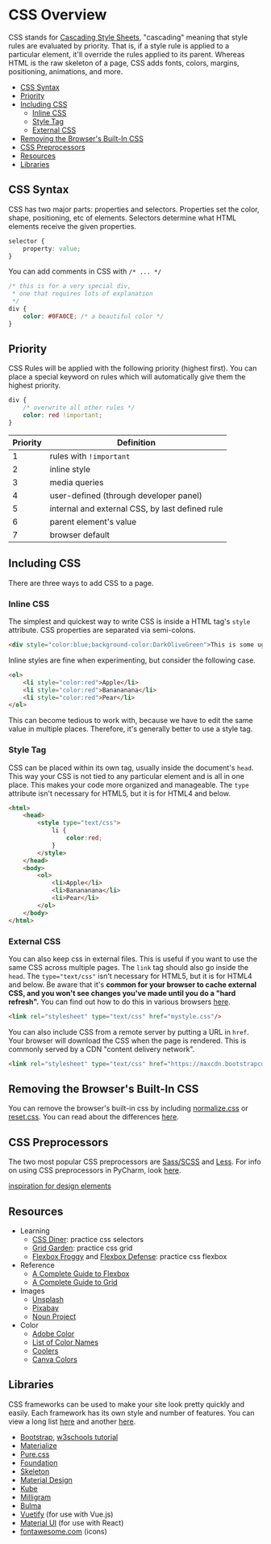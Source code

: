 
# CSS Overview

CSS stands for [Cascading Style Sheets](https://en.wikipedia.org/wiki/Cascading_Style_Sheets), "cascading" meaning that style rules are evaluated by priority. That is, if a style rule is applied to a particular element, it'll override the rules applied to its parent. Whereas HTML is the raw skeleton of a page, CSS adds fonts, colors, margins, positioning, animations, and more.


- [CSS Syntax](#css-syntax)
- [Priority](#priority)
- [Including CSS](#including-css)
  - [Inline CSS](#inline-css)
  - [Style Tag](#style-tag)
  - [External CSS](#external-css)
- [Removing the Browser's Built-In CSS](#removing-the-browsers-built-in-css)
- [CSS Preprocessors](#css-preprocessors)
- [Resources](#resources)
- [Libraries](#libraries)


## CSS Syntax

CSS has two major parts: properties and selectors. Properties set the color, shape, positioning, etc of elements. Selectors determine what HTML elements receive the given properties.

```css
selector {
    property: value;
}
```

You can add comments in CSS with `/* ... */`

```css
/* this is for a very special div,
 * one that requires lots of explanation
 */
div {
    color: #0FA0CE; /* a beautiful color */
}
```


## Priority

CSS Rules will be applied with the following priority (highest first). You can place a special keyword on rules which will automatically give them the highest priority.

```css
div {
    /* overwrite all other rules */
    color: red !important;
}
```

| Priority | Definition |
|--- |--- |
| 1 | rules with `!important` |
| 2 | inline style |
| 3 | media queries |
| 4 | user-defined (through developer panel) |
| 5 | internal and external CSS, by last defined rule |
| 6 | parent element's value |
| 7 | browser default |

## Including CSS

There are three ways to add CSS to a page.

### Inline CSS

The simplest and quickest way to write CSS is inside a HTML tag's `style` attribute. CSS properties are separated via semi-colons.

```html
<div style="color:blue;background-color:DarkOliveGreen">This is some ugly text</div>
```

Inline styles are fine when experimenting, but consider the following case.

```html
<ol>
    <li style="color:red">Apple</li>
    <li style="color:red">Banananana</li>
    <li style="color:red">Pear</li>
</ol>
```

This can become tedious to work with, because we have to edit the same value in multiple places. Therefore, it's generally better to use a style tag.

### Style Tag

CSS can be placed within its own tag, usually inside the document's `head`. This way your CSS is not tied to any particular element and is all in one place. This makes your code more organized and manageable. The `type` attribute isn't necessary for HTML5, but it is for HTML4 and below.

```html
<html>
    <head>
        <style type="text/css">
            li {
                color:red;
            }
        </style>
    </head>
    <body>
        <ol>
            <li>Apple</li>
            <li>Banananana</li>
            <li>Pear</li>
        </ol>
    </body>
</html>
```

### External CSS

You can also keep css in external files. This is useful if you want to use the same CSS across multiple pages. The `link` tag should also go inside the `head`. The `type="text/css"` isn't necessary for HTML5, but it is for HTML4 and below. Be aware that it's **common for your browser to cache external CSS, and you won't see changes you've made until you do a "hard refresh".** You can find out how to do this in various browsers [here](https://en.wikipedia.org/wiki/Wikipedia:Bypass_your_cache).

```html
<link rel="stylesheet" type="text/css" href="mystyle.css"/>
```

You can also include CSS from a remote server by putting a URL in `href`. Your browser will download the CSS when the page is rendered. This is commonly served by a CDN "content delivery network".

```html
<link rel="stylesheet" type="text/css" href="https://maxcdn.bootstrapcdn.com/bootstrap/3.3.7/css/bootstrap.min.css">
```



## Removing the Browser's Built-In CSS

You can remove the browser's built-in css by including [normalize.css](http://necolas.github.io/normalize.css/) or [reset.css](https://meyerweb.com/eric/tools/css/reset/). You can read about the differences [here](https://stackoverflow.com/questions/6887336/what-is-the-difference-between-normalize-css-and-reset-css).


## CSS Preprocessors

The two most popular CSS preprocessors are [Sass/SCSS](http://sass-lang.com/) and [Less](http://lesscss.org/). For info on using CSS preprocessors in PyCharm, look [here](https://www.jetbrains.com/help/pycharm/compiling-sass-less-and-scss-to-css.html).

[inspiration for design elements](https://get.foundation/building-blocks/index.html)

## Resources

- Learning
  - [CSS Diner](https://flukeout.github.io/): practice css selectors
  - [Grid Garden](https://cssgridgarden.com/): practice css grid
  - [Flexbox Froggy](http://flexboxfroggy.com/) and [Flexbox Defense](http://www.flexboxdefense.com/): practice css flexbox
- Reference
  - [A Complete Guide to Flexbox](https://css-tricks.com/snippets/css/a-guide-to-flexbox/)
  - [A Complete Guide to Grid](https://css-tricks.com/snippets/css/a-guide-to-flexbox/)
- Images
  - [Unsplash](https://unsplash.com/)
  - [Pixabay](https://pixabay.com/)
  - [Noun Project](https://thenounproject.com/)
- Color
  - [Adobe Color](https://color.adobe.com/create/color-wheel)
  - [List of Color Names](https://htmlcolorcodes.com/color-names/)
  - [Coolers](https://coolors.co/)
  - [Canva Colors](https://www.canva.com/colors/color-palette-generator/)


## Libraries

CSS frameworks can be used to make your site look pretty quickly and easily. Each framework has its own style and number of features. You can view a long list [here](https://github.com/troxler/awesome-css-frameworks) and another [here](https://www.keycdn.com/blog/frontend-frameworks).

- [Bootstrap](http://getbootstrap.com/), [w3schools tutorial](https://www.w3schools.com/bootstrap4/default.asp)
- [Materialize](http://materializecss.com/)
- [Pure.css](https://purecss.io/)
- [Foundation](http://foundation.zurb.com/sites/docs/)
- [Skeleton](http://getskeleton.com/)
- [Material Design](https://material.io/guidelines/#)
- [Kube](https://imperavi.com/kube/)
- [Milligram](http://milligram.io/)
- [Bulma](http://bulma.io/)
- [Vuetify](https://vuetifyjs.com/) (for use with Vue.js)
- [Material UI](http://www.material-ui.com/#/) (for use with React)
- [fontawesome.com](https://fontawesome.com/) (icons)



